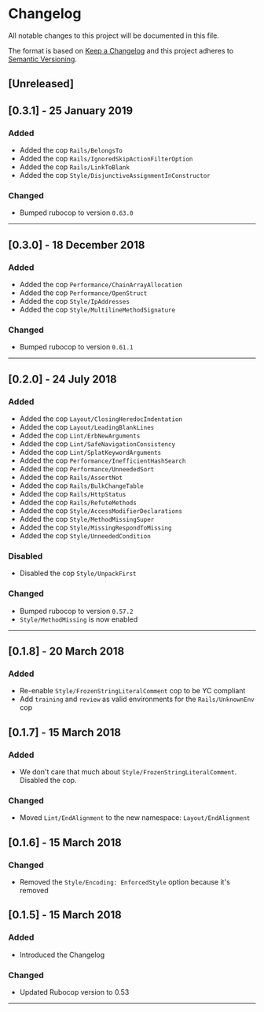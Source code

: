 # Changelog
All notable changes to this project will be documented in this file.

The format is based on [Keep a Changelog](http://keepachangelog.com/en/1.0.0/)
and this project adheres to [Semantic Versioning](http://semver.org/spec/v2.0.0.html).

## [Unreleased]

## [0.3.1] - 25 January 2019

### Added

- Added the cop `Rails/BelongsTo`
- Added the cop `Rails/IgnoredSkipActionFilterOption`
- Added the cop `Rails/LinkToBlank`
- Added the cop `Style/DisjunctiveAssignmentInConstructor`

### Changed
- Bumped rubocop to version `0.63.0`

---

## [0.3.0] - 18 December 2018

### Added
- Added the cop `Performance/ChainArrayAllocation`
- Added the cop `Performance/OpenStruct`
- Added the cop `Style/IpAddresses`
- Added the cop `Style/MultilineMethodSignature`

### Changed
- Bumped rubocop to version `0.61.1`

---

## [0.2.0] - 24 July 2018

### Added

- Added the cop `Layout/ClosingHeredocIndentation`
- Added the cop `Layout/LeadingBlankLines`
- Added the cop `Lint/ErbNewArguments`
- Added the cop `Lint/SafeNavigationConsistency`
- Added the cop `Lint/SplatKeywordArguments`
- Added the cop `Performance/InefficientHashSearch`
- Added the cop `Performance/UnneededSort`
- Added the cop `Rails/AssertNot`
- Added the cop `Rails/BulkChangeTable`
- Added the cop `Rails/HttpStatus`
- Added the cop `Rails/RefuteMethods`
- Added the cop `Style/AccessModifierDeclarations`
- Added the cop `Style/MethodMissingSuper`
- Added the cop `Style/MissingRespondToMissing`
- Added the cop `Style/UnneededCondition`

### Disabled

- Disabled the cop `Style/UnpackFirst`

### Changed

- Bumped rubocop to version `0.57.2`
- `Style/MethodMissing` is now enabled

---

## [0.1.8] - 20 March 2018

### Added

- Re-enable `Style/FrozenStringLiteralComment` cop to be YC compliant
- Add `training` and `review` as valid environments for the `Rails/UnknownEnv` cop

## [0.1.7] - 15 March 2018

### Added

- We don't care that much about `Style/FrozenStringLiteralComment`. Disabled the cop.

### Changed

- Moved `Lint/EndAlignment` to the new namespace: `Layout/EndAlignment`

## [0.1.6] - 15 March 2018

### Changed

- Removed the `Style/Encoding: EnforcedStyle` option because it's removed

## [0.1.5] - 15 March 2018

### Added

- Introduced the Changelog

### Changed
- Updated Rubocop version to 0.53

---

